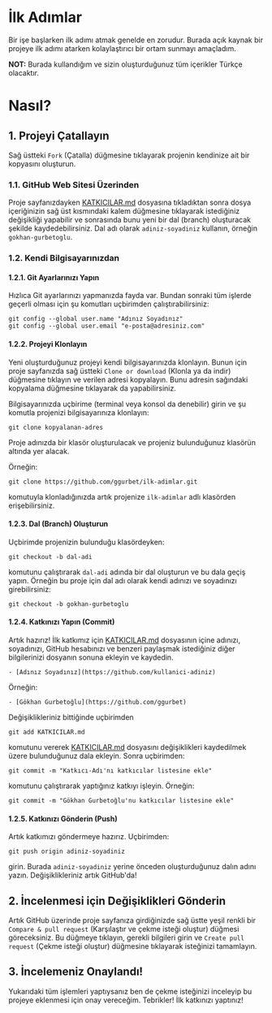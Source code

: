 # İlk Adımlar
Bir işe başlarken ilk adımı atmak genelde en zorudur. Burada açık kaynak bir projeye ilk adımı atarken kolaylaştırıcı bir ortam sunmayı amaçladım.

**NOT:** Burada kullandığım ve sizin oluşturduğunuz tüm içerikler Türkçe olacaktır.

# Nasıl?

## 1. Projeyi Çatallayın
Sağ üstteki `Fork` (Çatalla) düğmesine tıklayarak projenin kendinize ait bir kopyasını oluşturun.

### 1.1. GitHub Web Sitesi Üzerinden
Proje sayfanızdayken [KATKICILAR.md](KATKICILAR.md) dosyasına tıkladıktan sonra dosya içeriğinizin sağ üst kısmındaki kalem düğmesine tıklayarak istediğiniz değişikliği yapabilir ve sonrasında bunu yeni bir dal (branch) oluşturacak şekilde kaydedebilirsiniz. Dal adı olarak `adiniz-soyadiniz` kullanın, örneğin `gokhan-gurbetoglu`.

### 1.2. Kendi Bilgisayarınızdan

#### 1.2.1.  Git Ayarlarınızı Yapın
Hızlıca Git ayarlarınızı yapmanızda fayda var. Bundan sonraki tüm işlerde geçerli olması için şu komutları uçbirimden çalıştırabilirsiniz:
```
git config --global user.name "Adınız Soyadınız"
git config --global user.email "e-posta@adresiniz.com"
```

#### 1.2.2. Projeyi Klonlayın
Yeni oluşturduğunuz projeyi kendi bilgisayarınızda klonlayın. Bunun için proje sayfanızda sağ üstteki `Clone or download` (Klonla ya da indir) düğmesine tıklayın ve verilen adresi kopyalayın. Bunu adresin sağındaki kopyalama düğmesine tıklayarak da yapabilirsiniz.

Bilgisayarınızda uçbirime (terminal veya konsol da denebilir) girin ve şu komutla projenizi bilgisayarınıza klonlayın:
```
git clone kopyalanan-adres
```
Proje adınızda bir klasör oluşturulacak ve projeniz bulunduğunuz klasörün altında yer alacak.

Örneğin:
```
git clone https://github.com/ggurbet/ilk-adimlar.git
```
komutuyla klonladığınızda artık projenize `ilk-adimlar` adlı klasörden erişebilirsiniz.


#### 1.2.3. Dal (Branch) Oluşturun
Uçbirimde projenizin bulunduğu klasördeyken:
```
git checkout -b dal-adi
```
komutunu çalıştırarak `dal-adi` adında bir dal oluşturun ve bu dala geçiş yapın. Örneğin bu proje için dal adı olarak kendi adınızı ve soyadınızı girebilirsiniz:
```
git checkout -b gokhan-gurbetoglu
```

#### 1.2.4. Katkınızı Yapın (Commit)
Artık hazırız! İlk katkımız için [KATKICILAR.md](KATKICILAR.md) dosyasının içine adınızı, soyadınızı, GitHub hesabınızı ve benzeri paylaşmak istediğiniz diğer bilgilerinizi dosyanın sonuna ekleyin ve kaydedin.
```
- [Adınız Soyadınız](https://github.com/kullanici-adiniz)
```

Örneğin:
```
- [Gökhan Gurbetoğlu](https://github.com/ggurbet)
```

Değişiklikleriniz bittiğinde uçbirimden
```
git add KATKICILAR.md
```
komutunu vererek [KATKICILAR.md](KATKICILAR.md) dosyasını değişiklikleri kaydedilmek üzere bulunduğunuz dala ekleyin. Sonra uçbirimden:
```
git commit -m "Katkıcı-Adı'nı katkıcılar listesine ekle"
```
komutunu çalıştırarak yaptığınız katkıyı işleyin. Örneğin:
```
git commit -m "Gökhan Gurbetoğlu'nu katkıcılar listesine ekle"
```

#### 1.2.5. Katkınızı Gönderin (Push)
Artık katkımızı göndermeye hazırız. Uçbirimden:
```
git push origin adiniz-soyadiniz
```
girin. Burada `adiniz-soyadiniz` yerine önceden oluşturduğunuz dalın adını yazın. Değişiklikleriniz artık GitHub'da!

## 2. İncelenmesi için Değişiklikleri Gönderin
Artık GitHub üzerinde proje sayfanıza girdiğinizde sağ üstte yeşil renkli bir `Compare & pull request` (Karşılaştır ve çekme isteği oluştur) düğmesi göreceksiniz. Bu düğmeye tıklayın, gerekli bilgileri girin ve `Create pull request` (Çekme isteği oluştur) düğmesine tıklayarak isteğinizi tamamlayın.

## 3. İncelemeniz Onaylandı!
Yukarıdaki tüm işlemleri yaptıysanız ben de çekme isteğinizi inceleyip bu projeye eklenmesi için onay vereceğim. Tebrikler! İlk katkınızı yaptınız!
